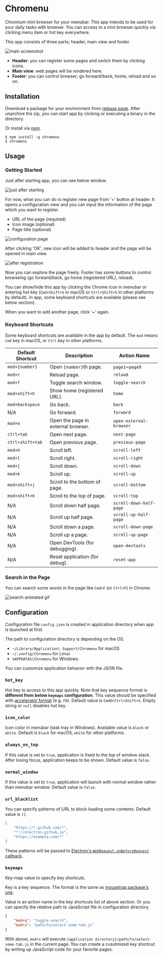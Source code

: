 Chromenu
=======

Chromium mini browser for your menubar. This app intends to be used for your daily tasks with browser.
You can access to a mini browser quickly via clicking menu item or hot key everywhere.

This app consists of three parts; header, main view and footer.

![main screenshot](https://github.com/rhysd/ss/blob/master/Chromenu/main.jpg?raw=true)

- **Header**: you can register some pages and switch them by clicking icons.
- **Main view**: web pages will be rendered here.
- **Footer**: you can control browser; go forward/back, home, reload and so on.

## Installation

Download a package for your environment from [release page](https://github.com/rhysd/Chromenu/releases).
After unarchive the zip, you can start app by clicking or executing a binary in the directory.

Or install via [npm](https://www.npmjs.com/package/chromenu).

```
$ npm install -g chromenu
$ chromenu
```

## Usage

### Getting Started

Just after starting app, you can see below window.

![just after starting](https://github.com/rhysd/ss/blob/master/Chromenu/startup.png?raw=true)

For now, what you can do is register new page from '+' button at header.
It opens a configuration view and you can input the information of the page which you want to register.

- URL of the page (required)
- Icon image (optional)
- Page title (optional)

![configuration page](https://github.com/rhysd/ss/blob/master/Chromenu/configuration.png?raw=true)

After clicking 'OK', new icon will be added to header and the page will be opened in main view.

![after registration](https://github.com/rhysd/ss/blob/master/Chromenu/after-registration.png?raw=true)

Now you can explore the page freely. Footer has some buttons to control browseing (go forward/back,
go home (registered URL), reload).

You can show/hide this app by clicking the Chrome icon in menubar or entering hot key (`Cmd+Shift+S`
in macOS or `Ctrl+Shift+S` in other platforms by default). In app, some keyboard shortcuts are available
(please see below section).

When you want to add another page, click '+' again.

### Keyboard Shortcuts

Some keyboard shortcuts are available in the app by default. The `mod` means `Cmd` key in macOS,
or `Ctrl` key in other platforms.

| Default Shortcut | Description                        | Action Name             |
|------------------|------------------------------------|-------------------------|
| `mod+{number}`   | Open `{number}`th page.            | `page1`~`page9`         |
| `mod+r`          | Reload page.                       | `reload`                |
| `mod+f`          | Toggle search window.              | `toggle-search`         |
| `mod+shift+h`    | Show home (registered URL).        | `home`                  |
| `mod+backspace`  | Go back.                           | `back`                  |
| N/A              | Go forward.                        | `forward`               |
| `mod+o`          | Open the page in external browser. | `open-external-browser` |
| `ctrl+tab`       | Open next page.                    | `next-page`             |
| `ctrl+shift+tab` | Open previous page.                | `previous-page`         |
| `mod+h`          | Scroll left.                       | `scroll-left`           |
| `mod+l`          | Scroll right.                      | `scroll-right`          |
| `mod+j`          | Scroll down.                       | `scroll-down`           |
| `mod+k`          | Scroll up.                         | `scroll-up`             |
| `mod+shift+j`    | Scroll to the bottom of page.      | `scroll-bottom`         |
| `mod+shift+k`    | Scroll to the top of page.         | `scroll-top`            |
| N/A              | Scroll down half page.             | `scroll-down-half-page` |
| N/A              | Scroll up half page.               | `scroll-up-half-page`   |
| N/A              | Scroll down a page.                | `scroll-down-page`      |
| N/A              | Scroll up a page.                  | `scroll-up-page`        |
| N/A              | Open DevTools (for debugging).     | `open-devtools`         |
| N/A              | Reset application (for debug).     | `reset-app`             |

### Search in the Page

You can search some words in the page like `Cmd+F` (or `Ctrl+F`) in Chrome.

![search animated gif](https://github.com/rhysd/ss/blob/master/Chromenu/page-search.gif?raw=true)

## Configuration

Configuration file `config.json` is created in application directory when app is launched at first.

The path to configuration directory is depending on the OS.

- `~/Library/Application\ Support/Chromenu` for macOS
- `~/.config/Chromenu` for Linux
- `%APPDATA%\Chromenu` for Windows.

You can customize application behavior with the JSON file.

### `hot_key`

Hot key to access to this app quickly. Note that key sequence format is **different from below `keymaps` configuration**.
This value should be specified with [accelerator format](https://github.com/electron/electron/blob/master/docs/api/accelerator.md) (e.g. `F8`).
Default value is `CmdOrCtrl+Shift+S`. Empty string or `null` disables hot key.

### `icon_color`

Icon color in menubar (task tray in Windows). Available value is `black` or `white`.
Default is `black` for macOS, `white` for other platforms.

### `always_on_top`

If this value is set to `true`, application is fixed to the top of window stack.
After losing focus, application keeps to be shown. Default value is `false`.

### `normal_window`

If this value is set to `true`, application will launch with normal window rather than menubar window.
Default value is `false`.

### `url_blacklist`

You can specify patterns of URL to block loading some contents. Default value is `[]`.

```json
[
    "https://*.github.com/*",
    "*://electron.github.io",
    "https://example.com/*"
]
```

These patterns will be passed to [Electron's `WebRequest.onBeforeRequest` callback](http://electron.atom.io/docs/api/web-request/).

### `keymaps`

Key-map value to specify key shortcuts.

Key is a key sequence. The format is the same as [mousetrap package's one](https://craig.is/killing/mice).

Value is an action name in the key shortcuts list of above section.
Or you can specify the relative path to JavaScript file in configuration directory.

```json
{
    "mod+q": "toggle-search",
    "mod+s": "path/to/select-some-tab.js"
}
```

With above, `mod+s` will execute `{application directory}/path/to/select-some-tab.js`
in the current page. You can create a cusotmized key shortcut by writing up JavaScript code
for your favorite pages.

